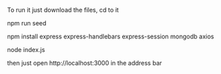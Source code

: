 To run it just download the files, cd to it

npm run seed

npm install express express-handlebars express-session mongodb axios

node index.js

then just open http://localhost:3000 in the address bar
